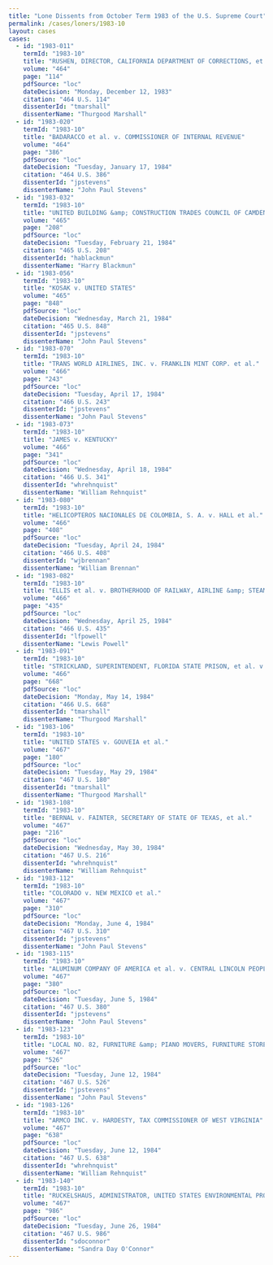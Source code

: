 ```yaml
---
title: "Lone Dissents from October Term 1983 of the U.S. Supreme Court"
permalink: /cases/loners/1983-10
layout: cases
cases:
  - id: "1983-011"
    termId: "1983-10"
    title: "RUSHEN, DIRECTOR, CALIFORNIA DEPARTMENT OF CORRECTIONS, et al. v. SPAIN"
    volume: "464"
    page: "114"
    pdfSource: "loc"
    dateDecision: "Monday, December 12, 1983"
    citation: "464 U.S. 114"
    dissenterId: "tmarshall"
    dissenterName: "Thurgood Marshall"
  - id: "1983-020"
    termId: "1983-10"
    title: "BADARACCO et al. v. COMMISSIONER OF INTERNAL REVENUE"
    volume: "464"
    page: "386"
    pdfSource: "loc"
    dateDecision: "Tuesday, January 17, 1984"
    citation: "464 U.S. 386"
    dissenterId: "jpstevens"
    dissenterName: "John Paul Stevens"
  - id: "1983-032"
    termId: "1983-10"
    title: "UNITED BUILDING &amp; CONSTRUCTION TRADES COUNCIL OF CAMDEN COUNTY AND VICINITY v. MAYOR AND COUNCIL OF THE CITY OF CAMDEN et al."
    volume: "465"
    page: "208"
    pdfSource: "loc"
    dateDecision: "Tuesday, February 21, 1984"
    citation: "465 U.S. 208"
    dissenterId: "hablackmun"
    dissenterName: "Harry Blackmun"
  - id: "1983-056"
    termId: "1983-10"
    title: "KOSAK v. UNITED STATES"
    volume: "465"
    page: "848"
    pdfSource: "loc"
    dateDecision: "Wednesday, March 21, 1984"
    citation: "465 U.S. 848"
    dissenterId: "jpstevens"
    dissenterName: "John Paul Stevens"
  - id: "1983-070"
    termId: "1983-10"
    title: "TRANS WORLD AIRLINES, INC. v. FRANKLIN MINT CORP. et al."
    volume: "466"
    page: "243"
    pdfSource: "loc"
    dateDecision: "Tuesday, April 17, 1984"
    citation: "466 U.S. 243"
    dissenterId: "jpstevens"
    dissenterName: "John Paul Stevens"
  - id: "1983-073"
    termId: "1983-10"
    title: "JAMES v. KENTUCKY"
    volume: "466"
    page: "341"
    pdfSource: "loc"
    dateDecision: "Wednesday, April 18, 1984"
    citation: "466 U.S. 341"
    dissenterId: "whrehnquist"
    dissenterName: "William Rehnquist"
  - id: "1983-080"
    termId: "1983-10"
    title: "HELICOPTEROS NACIONALES DE COLOMBIA, S. A. v. HALL et al."
    volume: "466"
    page: "408"
    pdfSource: "loc"
    dateDecision: "Tuesday, April 24, 1984"
    citation: "466 U.S. 408"
    dissenterId: "wjbrennan"
    dissenterName: "William Brennan"
  - id: "1983-082"
    termId: "1983-10"
    title: "ELLIS et al. v. BROTHERHOOD OF RAILWAY, AIRLINE &amp; STEAMSHIP CLERKS, FREIGHT HANDLERS, EXPRESS &amp; STATION EMPLOYES et al."
    volume: "466"
    page: "435"
    pdfSource: "loc"
    dateDecision: "Wednesday, April 25, 1984"
    citation: "466 U.S. 435"
    dissenterId: "lfpowell"
    dissenterName: "Lewis Powell"
  - id: "1983-091"
    termId: "1983-10"
    title: "STRICKLAND, SUPERINTENDENT, FLORIDA STATE PRISON, et al. v. WASHINGTON"
    volume: "466"
    page: "668"
    pdfSource: "loc"
    dateDecision: "Monday, May 14, 1984"
    citation: "466 U.S. 668"
    dissenterId: "tmarshall"
    dissenterName: "Thurgood Marshall"
  - id: "1983-106"
    termId: "1983-10"
    title: "UNITED STATES v. GOUVEIA et al."
    volume: "467"
    page: "180"
    pdfSource: "loc"
    dateDecision: "Tuesday, May 29, 1984"
    citation: "467 U.S. 180"
    dissenterId: "tmarshall"
    dissenterName: "Thurgood Marshall"
  - id: "1983-108"
    termId: "1983-10"
    title: "BERNAL v. FAINTER, SECRETARY OF STATE OF TEXAS, et al."
    volume: "467"
    page: "216"
    pdfSource: "loc"
    dateDecision: "Wednesday, May 30, 1984"
    citation: "467 U.S. 216"
    dissenterId: "whrehnquist"
    dissenterName: "William Rehnquist"
  - id: "1983-112"
    termId: "1983-10"
    title: "COLORADO v. NEW MEXICO et al."
    volume: "467"
    page: "310"
    pdfSource: "loc"
    dateDecision: "Monday, June 4, 1984"
    citation: "467 U.S. 310"
    dissenterId: "jpstevens"
    dissenterName: "John Paul Stevens"
  - id: "1983-115"
    termId: "1983-10"
    title: "ALUMINUM COMPANY OF AMERICA et al. v. CENTRAL LINCOLN PEOPLES' UTILITY DISTRICT et al."
    volume: "467"
    page: "380"
    pdfSource: "loc"
    dateDecision: "Tuesday, June 5, 1984"
    citation: "467 U.S. 380"
    dissenterId: "jpstevens"
    dissenterName: "John Paul Stevens"
  - id: "1983-123"
    termId: "1983-10"
    title: "LOCAL NO. 82, FURNITURE &amp; PIANO MOVERS, FURNITURE STORE DRIVERS, HELPERS, WAREHOUSEMEN &amp; PACKERS, et al. v. CROWLEY et al."
    volume: "467"
    page: "526"
    pdfSource: "loc"
    dateDecision: "Tuesday, June 12, 1984"
    citation: "467 U.S. 526"
    dissenterId: "jpstevens"
    dissenterName: "John Paul Stevens"
  - id: "1983-126"
    termId: "1983-10"
    title: "ARMCO INC. v. HARDESTY, TAX COMMISSIONER OF WEST VIRGINIA"
    volume: "467"
    page: "638"
    pdfSource: "loc"
    dateDecision: "Tuesday, June 12, 1984"
    citation: "467 U.S. 638"
    dissenterId: "whrehnquist"
    dissenterName: "William Rehnquist"
  - id: "1983-140"
    termId: "1983-10"
    title: "RUCKELSHAUS, ADMINISTRATOR, UNITED STATES ENVIRONMENTAL PROTECTION AGENCY v. MONSANTO CO."
    volume: "467"
    page: "986"
    pdfSource: "loc"
    dateDecision: "Tuesday, June 26, 1984"
    citation: "467 U.S. 986"
    dissenterId: "sdoconnor"
    dissenterName: "Sandra Day O'Connor"
---
```


